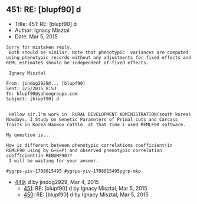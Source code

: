 ## 451: RE: [blupf90] d

- Title: 451: RE: [blupf90] d
- Author: Ignacy Misztal
- Date: Mar 5, 2015

```
Sorry for mistaken reply.
 Both should be similar. Note that phenotypic  variances are computed using phenotypic records without any adjustments for fixed effects and REML estimates should be independent of fixed effects.

 Ignacy Misztal

From: jindog2929@... [blupf90]
Sent: ‎3/‎5/‎2015 8:53
To: blupf90@yahoogroups.com
Subject: [blupf90] d


 Hellow sir.I'm work in  RURAL DEVELOPMENT ADMINISTRATION(south korea)
Nowdays, I Study on Genetic Parameters of Primal cuts and Carcass Traits in Korea Hanwoo cattle. at that time i used REMLF90 software. 

My question is...

How is different between phenotypic correlations coefficient(in REMLF90 using by G+E=P) and observed phenotypic correlation coefficient(in RENUMF90)?
 I will be waiting for your answer.

#ygrps-yiv-1708015495 #ygrps-yiv-1708015495ygrp-mkp

```

- [449](0449.md): d by jindog2929, Mar 4, 2015
    - [451](0451.md): RE: [blupf90] d by Ignacy Misztal, Mar 5, 2015
    - [450](0450.md): RE: [blupf90] d by Ignacy Misztal, Mar 5, 2015
